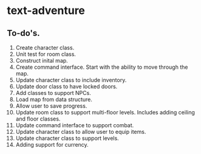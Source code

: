 # text-adventure

## To-do's.

1. Create character class.
1. Unit test for room class.
1. Construct inital map. 
1. Create command interface. Start with the ability to move through the map. 
1. Update character class to include inventory.
1. Update door class to have locked doors.
1. Add classes to support NPCs.
1. Load map from data structure.
1. Allow user to save progress.
1. Update room class to support multi-floor levels. Includes adding ceiling and floor classes.
1. Update command interface to support combat. 
1. Update character class to allow user to equip items.
1. Update character class to support levels. 
1. Adding support for currency. 

